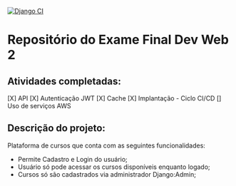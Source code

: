 [![Django CI](https://github.com/fabiojuliosantos/finaldevweb/actions/workflows/django.yml/badge.svg)](https://github.com/fabiojuliosantos/finaldevweb/actions/workflows/django.yml)

# Repositório do Exame Final Dev Web 2

## Atividades completadas:

[X] API
[X] Autenticação JWT 
[X] Cache
[X] Implantação - Ciclo CI/CD
[] Uso de serviços AWS

## Descrição do projeto:

Plataforma de cursos que conta com as seguintes funcionalidades:

- Permite Cadastro e Login do usuário;
- Usuário só pode acessar os cursos disponíveis enquanto logado;
- Cursos só são cadastrados via administrador Django:Admin;